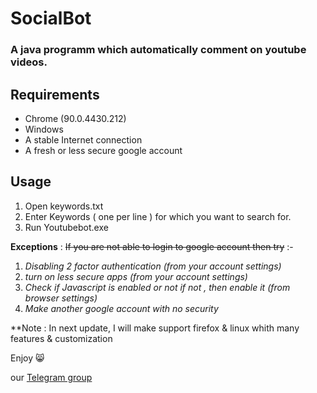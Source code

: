 # SocialBot

### A java programm which automatically comment on youtube videos.

## Requirements
* Chrome (90.0.4430.212)
* Windows
* A stable Internet connection
* A fresh or less secure google account

## Usage

1. Open keywords.txt
2. Enter Keywords ( one per line ) for which you want to search for.
3. Run Youtubebot.exe

**Exceptions** : 
~~If you are not able to login to google account then try~~ :- 
1. *Disabling 2 factor authentication (from your account settings)*
2. *turn on less secure apps (from your account settings)*
3. *Check if Javascript is enabled or not if not , then enable it (from browser settings)*
4. *Make another google account with no security*
<!-- 
### **For Instagram** :- 
1. Open tags.txt
2. Enter tags ( one per line ) on which you want to comment
3. Run Insta.py (`python3 YT.py` for linux) -->

<!-- 
**Note : For linux users who are using firefox, you have to set geckodriver in $PATH in order to work. for that Run the following commands in the terminal** :-
- `sudo mv geckodriver /usr/local/bin/ (from the project directory)`
- `chmod +x geckodriver (from the /usr/local/bin/ directory )` -->

**Note : In next update, I will make support firefox & linux whith many features & customization

Enjoy 😸

our [Telegram group](http://t.me/TeamDestroyerss)
